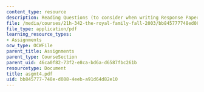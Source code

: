 ```yaml
---
content_type: resource
description: Reading Questions (to consider when writing Response Papers)
file: /media/courses/21h-342-the-royal-family-fall-2003/bb845777748ed0884eeba91d64d82e10_asgmt4.pdf
file_type: application/pdf
learning_resource_types:
- Assignments
ocw_type: OCWFile
parent_title: Assignments
parent_type: CourseSection
parent_uid: 46ca0f82-73f2-e8ca-bd6a-d6587fbc261b
resourcetype: Document
title: asgmt4.pdf
uid: bb845777-748e-d088-4eeb-a91d64d82e10
---
```

